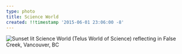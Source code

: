 ```yaml
---
type: photo
title: Science World
created: !!timestamp '2015-06-01 23:06:00 -8'
---
```

![Sunset lit Science World (Telus World of Science) reflecting in False Creek, Vancouver, BC](/media/images/photos/2015/06/science-world.jpg)
